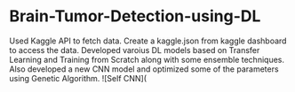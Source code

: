 # Brain-Tumor-Detection-using-DL
Used Kaggle API to fetch data. Create a kaggle.json from kaggle dashboard to access the data.
Developed varoius DL models based on Transfer Learning and Training from Scratch along with some ensemble techniques.
Also developed a new CNN model and optimized some of the parameters using Genetic Algorithm.
![Self CNN](

